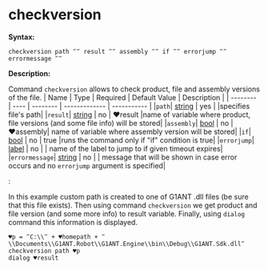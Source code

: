 # checkversion

**Syntax:**

```G1ANT
checkversion path ‴‴ result ‴‴ assembly ‴‴ if ‴‴ errorjump ‴‴ errormessage ‴‴
```

**Description:**

Command `checkversion` allows to check product, file and assembly versions of the file.
| Name | Type | Required | Default Value | Description |
| -------- | ---- | -------- | ------------- | ----------- |
|`path`| [string](https://github.com/G1ANT-Robot/G1ANT.Manual/blob/master/G1ANT-Language/Structures/string.md) | yes | |specifies file's path|
|`result`| [string](https://github.com/G1ANT-Robot/G1ANT.Manual/blob/master/G1ANT-Language/Structures/string.md)  | no | ♥result |name of variable where product, file versions (and some file info) will be stored|
|`assembly`| [bool](https://github.com/G1ANT-Robot/G1ANT.Manual/blob/master/G1ANT-Language/Structures/bool.md)  | no | ♥assembly| name of variable where assembly version will be stored|
|`if`| [bool](https://github.com/G1ANT-Robot/G1ANT.Manual/blob/master/G1ANT-Language/Structures/bool.md)  | no | true |runs the command only if "if" condition is true|
|`errorjump`| [label](https://github.com/G1ANT-Robot/G1ANT.Manual/blob/master/G1ANT-Language/Structures/label.md)  | no | | name of the label to jump to if given timeout expires|
|`errormessage`| [string](https://github.com/G1ANT-Robot/G1ANT.Manual/blob/master/G1ANT-Language/Structures/string.md)  | no | | message that will be shown in case error occurs and no `errorjump` argument is specified|

:

In this example custom path is created to one of G1ANT .dll files (be sure that this file exists). Then using command `checkversion` we get product and file version (and some more info) to result variable. Finally, using `dialog` command this information is displayed.

```G1ANT
♥p = ‴C:\\‴ + ♥homepath + ‴\\Documents\\G1ANT.Robot\\G1ANT.Engine\\bin\\Debug\\G1ANT.Sdk.dll‴
checkversion path ♥p
dialog ♥result
```

 
